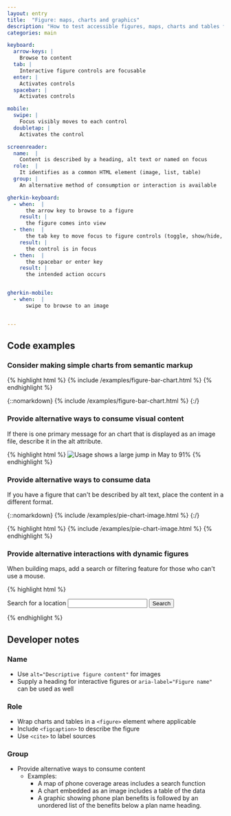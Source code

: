 ```yaml
---
layout: entry
title:  "Figure: maps, charts and graphics"
description: "How to test accessible figures, maps, charts and tables for the Web"
categories: main

keyboard:
  arrow-keys: |
    Browse to content
  tab: |
    Interactive figure controls are focusable
  enter: |
    Activates controls
  spacebar: |
    Activates controls

mobile:
  swipe: |
    Focus visibly moves to each control
  doubletap: |
    Activates the control

screenreader:
  name:  |
    Content is described by a heading, alt text or named on focus
  role:  |
    It identifies as a common HTML element (image, list, table)
  group: |
    An alternative method of consumption or interaction is available

gherkin-keyboard: 
  - when:  |
      the arrow key to browse to a figure
    result: |
      the figure comes into view
  - then:  |
      the tab key to move focus to figure controls (toggle, show/hide, etc) 
    result: |
      the control is in focus
  - then:  |
      the spacebar or enter key
    result: |
      the intended action occurs


gherkin-mobile:
  - when:  |
      swipe to browse to an image


---
```


## Code examples

### Consider making simple charts from semantic markup

{% highlight html %}
{% include /examples/figure-bar-chart.html %}
{% endhighlight %}

{::nomarkdown}
<example>
{% include /examples/figure-bar-chart.html %}
</example>
{:/}

### Provide alternative ways to consume visual content

If there is one primary message for an chart that is displayed as an image file, describe it in the alt attribute.

{% highlight html %}
<img src="monthly-usage-chart.jpg" 
     alt="Usage shows a large jump in May to 91%">
{% endhighlight %}

### Provide alternative ways to consume data

If you have a figure that can't be described by alt text, place the content in a different format.

{::nomarkdown}
<example>
{% include /examples/pie-chart-image.html %}
</example>
{:/}

{% highlight html %}
{% include /examples/pie-chart-image.html %}
{% endhighlight %}

### Provide alternative interactions with dynamic figures

When building maps, add a search or filtering feature for those who can't use a mouse.

{% highlight html %}
<map-embed></map-embed>

<form role="search" 
      aria-label="Location search">
  <label for="search">
    Search for a location
  </label>
  <input type="search" id="search">
  <button type="submit">
    Search
  </button>
</form>
{% endhighlight %}

## Developer notes

### Name
- Use `alt="Descriptive figure content"` for images
- Supply a heading for interactive figures or `aria-label="Figure name"` can be used as well

### Role
- Wrap charts and tables in a `<figure>` element where applicable
- Include `<figcaption>` to describe the figure
- Use `<cite>` to label sources

### Group
- Provide alternative ways to consume content
  - Examples:
    - A map of phone coverage areas includes a search function
    - A chart embedded as an image includes a table of the data
    - A graphic showing phone plan benefits is followed by an unordered list of the benefits below a plan name heading.


